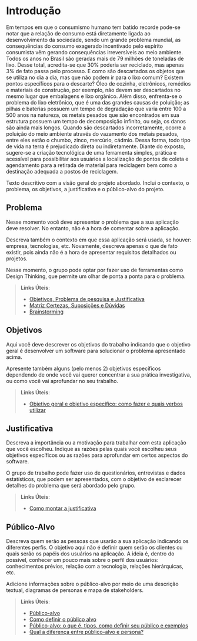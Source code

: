 # Introdução

Em tempos em que o consumismo humano tem batido recorde pode-se notar que a relação de consumo está diretamente ligada ao desenvolvimento da sociedade, sendo um grande problema mundial, as consequências do consumo exagerado incentivado pelo espírito consumista vêm gerando consequências irreversíveis ao meio ambiente. Todos os anos no Brasil são geradas mais de 79 milhões de toneladas de lixo. Desse total, acredita-se que 30% poderia ser reciclado, mas apenas 3% de fato passa pelo processo. E como são descartados os objetos que se utiliza no dia a dia, mas que não podem ir para o lixo comum? Existem pontos específicos para o descarte? Óleo de cozinha, eletrônicos, remédios e materiais de construção, por exemplo, não devem ser descartados no mesmo lugar que embalagens e lixo orgânico. Além disso, enfrenta-se o problema do lixo eletrônico, que é uma das grandes causas de poluição; as pilhas e baterias possuem um tempo de degradação que varia entre 100 a 500 anos na natureza, os metais pesados que são encontrados em sua estrutura possuem um tempo de decomposição infinito, ou seja, os danos são ainda mais longos. Quando são descartados incorretamente, ocorre a poluição do meio ambiente através do vazamento dos metais pesados, entre eles estão o chumbo, zinco, mercúrio, cádmio. Dessa forma, todo tipo de vida na terra é prejudicado direta ou indiretamente. Diante do exposto, sugere-se a criação tecnológica de uma ferramenta simples, prática e acessível para possibilitar aos usuários a localização de pontos de coleta e agendamento para a retirada de material para reciclagem bem como a destinação adequada a postos de reciclagem.   

Texto descritivo com a visão geral do projeto abordado. Inclui o contexto, o problema, os objetivos, a justificativa e o público-alvo do projeto.

## Problema
Nesse momento você deve apresentar o problema que a sua aplicação deve  resolver. No entanto, não é a hora de comentar sobre a aplicação.

Descreva também o contexto em que essa aplicação será usada, se  houver: empresa, tecnologias, etc. Novamente, descreva apenas o que de  fato existir, pois ainda não é a hora de apresentar requisitos  detalhados ou projetos.

Nesse momento, o grupo pode optar por fazer uso  de ferramentas como Design Thinking, que permite um olhar de ponta a ponta para o problema.

> **Links Úteis**:
> - [Objetivos, Problema de pesquisa e Justificativa](https://medium.com/@versioparole/objetivos-problema-de-pesquisa-e-justificativa-c98c8233b9c3)
> - [Matriz Certezas, Suposições e Dúvidas](https://medium.com/educa%C3%A7%C3%A3o-fora-da-caixa/matriz-certezas-suposi%C3%A7%C3%B5es-e-d%C3%BAvidas-fa2263633655)
> - [Brainstorming](https://www.euax.com.br/2018/09/brainstorming/)

## Objetivos

Aqui você deve descrever os objetivos do trabalho indicando que o objetivo geral é desenvolver um software para solucionar o problema apresentado acima. 

Apresente também alguns (pelo menos 2) objetivos específicos dependendo de onde você vai querer concentrar a sua prática investigativa, ou como você vai aprofundar no seu trabalho.
 
> **Links Úteis**:
> - [Objetivo geral e objetivo específico: como fazer e quais verbos utilizar](https://blog.mettzer.com/diferenca-entre-objetivo-geral-e-objetivo-especifico/)

## Justificativa

Descreva a importância ou a motivação para trabalhar com esta aplicação que você escolheu. Indique as razões pelas quais você escolheu seus objetivos específicos ou as razões para aprofundar em certos aspectos do software.

O grupo de trabalho pode fazer uso de questionários, entrevistas e dados estatísticos, que podem ser apresentados, com o objetivo de esclarecer detalhes do problema que será abordado pelo grupo.

> **Links Úteis**:
> - [Como montar a justificativa](https://guiadamonografia.com.br/como-montar-justificativa-do-tcc/)

## Público-Alvo

Descreva quem serão as pessoas que usarão a sua aplicação indicando os diferentes perfis. O objetivo aqui não é definir quem serão os clientes ou quais serão os papéis dos usuários na aplicação. A ideia é, dentro do possível, conhecer um pouco mais sobre o perfil dos usuários: conhecimentos prévios, relação com a tecnologia, relações
hierárquicas, etc.

Adicione informações sobre o público-alvo por meio de uma descrição textual, diagramas de personas e mapa de stakeholders.

> **Links Úteis**:
> - [Público-alvo](https://blog.hotmart.com/pt-br/publico-alvo/)
> - [Como definir o público alvo](https://exame.com/pme/5-dicas-essenciais-para-definir-o-publico-alvo-do-seu-negocio/)
> - [Público-alvo: o que é, tipos, como definir seu público e exemplos](https://klickpages.com.br/blog/publico-alvo-o-que-e/)
> - [Qual a diferença entre público-alvo e persona?](https://rockcontent.com/blog/diferenca-publico-alvo-e-persona/)
